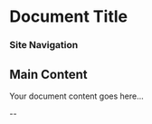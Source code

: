 <!-- description: Brief description for navigation tables -->
# Document Title

### Site Navigation

## Main Content
Your document content goes here...

--
